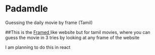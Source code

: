 # Padamdle
Guessing the daily movie by frame (Tamil)


##This is the <a href="https://framed.wtf/">Framed </a> like website but for tamil movies, where you can guess the movie in 3 tries by looking at any frame of the website


I am planning to do this in react
